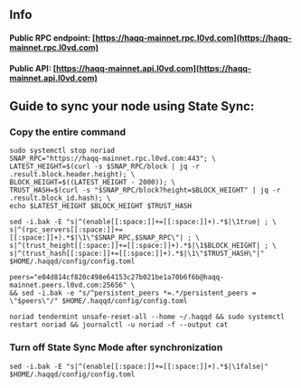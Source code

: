 ## Info
#### Public RPC endpoint: [https://haqq-mainnet.rpc.l0vd.com](https://haqq-mainnet.rpc.l0vd.com)
#### Public API: [https://haqq-mainnet.api.l0vd.com](https://haqq-mainnet.api.l0vd.com)

## Guide to sync your node using State Sync:

### Copy the entire command
```
sudo systemctl stop noriad
SNAP_RPC="https://haqq-mainnet.rpc.l0vd.com:443"; \
LATEST_HEIGHT=$(curl -s $SNAP_RPC/block | jq -r .result.block.header.height); \
BLOCK_HEIGHT=$((LATEST_HEIGHT - 2000)); \
TRUST_HASH=$(curl -s "$SNAP_RPC/block?height=$BLOCK_HEIGHT" | jq -r .result.block_id.hash); \
echo $LATEST_HEIGHT $BLOCK_HEIGHT $TRUST_HASH

sed -i.bak -E "s|^(enable[[:space:]]+=[[:space:]]+).*$|\1true| ; \
s|^(rpc_servers[[:space:]]+=[[:space:]]+).*$|\1\"$SNAP_RPC,$SNAP_RPC\"| ; \
s|^(trust_height[[:space:]]+=[[:space:]]+).*$|\1$BLOCK_HEIGHT| ; \
s|^(trust_hash[[:space:]]+=[[:space:]]+).*$|\1\"$TRUST_HASH\"|" $HOME/.haqqd/config/config.toml

peers="e04d814cf820c498e64153c27b021be1a70b6f6b@haqq-mainnet.peers.l0vd.com:25656" \
&& sed -i.bak -e "s/^persistent_peers *=.*/persistent_peers = \"$peers\"/" $HOME/.haqqd/config/config.toml 

noriad tendermint unsafe-reset-all --home ~/.haqqd && sudo systemctl restart noriad && journalctl -u noriad -f --output cat
```

### Turn off State Sync Mode after synchronization
```
sed -i.bak -E "s|^(enable[[:space:]]+=[[:space:]]+).*$|\1false|" $HOME/.haqqd/config/config.toml
```
